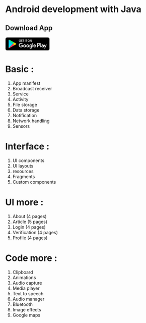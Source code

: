 # Android development with Java

## Download App
[![Get it on Google Play](app/src/main/res/drawable/play_store.png)](https://play.google.com/store/apps/details?id=limitless.android.androiddevelopmentjava)

# Basic :
1. App manifest
2. Broadcast receiver
3. Service
4. Activity
5. File storage
6. Data storage
7. Notification
8. Network handling
9. Sensors

# Interface :
1. UI components
2. UI layouts
3. resources
4. Fragments
5. Custom components

# UI more :
1. About (4 pages)
2. Article (5 pages)
3. Login (4 pages)
4. Verification (4 pages)
5. Profile (4 pages)

# Code more :
1. Clipboard
2. Animations
3. Audio capture
4. Media player
5. Text to speech
6. Audio manager
7. Bluetooth
8. Image effects
9. Google maps
